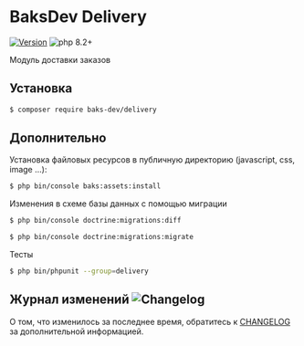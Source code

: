 # BaksDev Delivery

[![Version](https://img.shields.io/badge/version-7.0.21-blue)](https://github.com/baks-dev/delivery/releases)
![php 8.2+](https://img.shields.io/badge/php-min%208.1-red.svg)

Модуль доставки заказов

## Установка

``` bash
$ composer require baks-dev/delivery
```

## Дополнительно

Установка файловых ресурсов в публичную директорию (javascript, css, image ...):

``` bash
$ php bin/console baks:assets:install
```

Изменения в схеме базы данных с помощью миграции

``` bash
$ php bin/console doctrine:migrations:diff

$ php bin/console doctrine:migrations:migrate
```

Тесты

``` bash
$ php bin/phpunit --group=delivery
```

## Журнал изменений ![Changelog](https://img.shields.io/badge/changelog-yellow)

О том, что изменилось за последнее время, обратитесь к [CHANGELOG](CHANGELOG.md) за дополнительной информацией.
